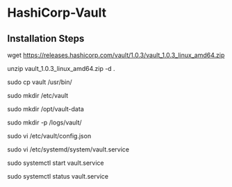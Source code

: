 # HashiCorp-Vault
## Installation Steps
wget https://releases.hashicorp.com/vault/1.0.3/vault_1.0.3_linux_amd64.zip

unzip vault_1.0.3_linux_amd64.zip -d .

sudo cp vault /usr/bin/

sudo mkdir /etc/vault

sudo mkdir /opt/vault-data

sudo mkdir -p /logs/vault/

sudo vi /etc/vault/config.json

sudo vi /etc/systemd/system/vault.service

sudo systemctl start vault.service

sudo systemctl status vault.service
